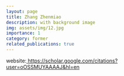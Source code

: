 ```yaml
---
layout: page
title: Zhang Zhenmiao
description: with background image
img: assets/img/12.jpg
importance: 1
category: former
related_publications: true
---
```


website:<a href="https://scholar.google.com/citations?user=oOSSMUYAAAAJ&hl=en" > https://scholar.google.com/citations?user=oOSSMUYAAAAJ&hl=en</a>